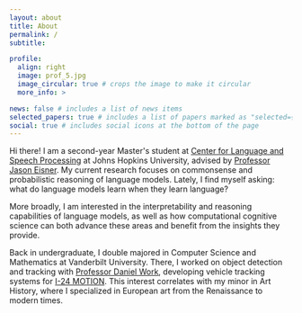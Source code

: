 ```yaml
---
layout: about
title: About
permalink: /
subtitle:

profile:
  align: right
  image: prof_5.jpg
  image_circular: true # crops the image to make it circular
  more_info: >

news: false # includes a list of news items
selected_papers: true # includes a list of papers marked as "selected={true}"
social: true # includes social icons at the bottom of the page
---
```


Hi there! I am a second-year Master's student at [Center for Language and Speech Processing](https://www.clsp.jhu.edu/) at Johns Hopkins University, advised by [Professor Jason Eisner](https://www.cs.jhu.edu/~jason/). My current research focuses on commonsense and probabilistic reasoning of language models. Lately, I find myself asking: what do language models learn when they learn language?

More broadly, I am interested in the interpretability and reasoning capabilities of language models, as well as how computational cognitive science can both advance these areas and benefit from the insights they provide.

Back in undergraduate, I double majored in Computer Science and Mathematics at Vanderbilt University. There, I worked on object detection and tracking with [Professor Daniel Work](https://lab-work.github.io/about/), developing vehicle tracking systems for [I-24 MOTION](https://i24motion.org/). This interest correlates with my minor in Art History, where I specialized in European art from the Renaissance to modern times.
